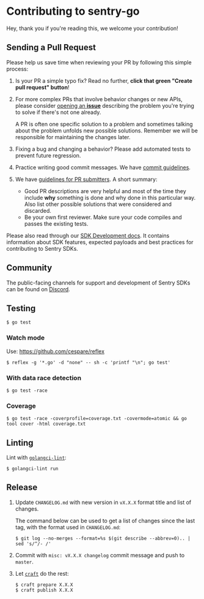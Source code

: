 # Contributing to sentry-go

Hey, thank you if you're reading this, we welcome your contribution!

## Sending a Pull Request

Please help us save time when reviewing your PR by following this simple
process:

1. Is your PR a simple typo fix? Read no further, **click that green "Create
   pull request" button**!

2. For more complex PRs that involve behavior changes or new APIs, please
   consider [opening an **issue**][new-issue] describing the problem you're
   trying to solve if there's not one already.

   A PR is often one specific solution to a problem and sometimes talking about
   the problem unfolds new possible solutions. Remember we will be responsible
   for maintaining the changes later.

3. Fixing a bug and changing a behavior? Please add automated tests to prevent
   future regression.

4. Practice writing good commit messages. We have [commit
   guidelines][commit-guide].

5. We have [guidelines for PR submitters][pr-guide]. A short summary:

   - Good PR descriptions are very helpful and most of the time they include
     **why** something is done and why done in this particular way. Also list
     other possible solutions that were considered and discarded.
   - Be your own first reviewer. Make sure your code compiles and passes the
     existing tests.

[new-issue]: https://github.com/mceachsamu/sentry-go/issues/new/choose
[commit-guide]: https://develop.sentry.dev/code-review/#commit-guidelines
[pr-guide]: https://develop.sentry.dev/code-review/#guidelines-for-submitters

Please also read through our [SDK Development docs](https://develop.sentry.dev/sdk/).
It contains information about SDK features, expected payloads and best practices for
contributing to Sentry SDKs.

## Community

The public-facing channels for support and development of Sentry SDKs can be found on [Discord](https://discord.gg/Ww9hbqr).

## Testing

```console
$ go test
```

### Watch mode

Use: https://github.com/cespare/reflex

```console
$ reflex -g '*.go' -d "none" -- sh -c 'printf "\n"; go test'
```

### With data race detection

```console
$ go test -race
```

### Coverage

```console
$ go test -race -coverprofile=coverage.txt -covermode=atomic && go tool cover -html coverage.txt
```

## Linting

Lint with [`golangci-lint`](https://github.com/golangci/golangci-lint):

```console
$ golangci-lint run
```

## Release

1. Update `CHANGELOG.md` with new version in `vX.X.X` format title and list of changes.

   The command below can be used to get a list of changes since the last tag, with the format used in `CHANGELOG.md`:

   ```console
   $ git log --no-merges --format=%s $(git describe --abbrev=0).. | sed 's/^/- /'
   ```

2. Commit with `misc: vX.X.X changelog` commit message and push to `master`.

3. Let [`craft`](https://github.com/getsentry/craft) do the rest:

   ```console
   $ craft prepare X.X.X
   $ craft publish X.X.X
   ```
